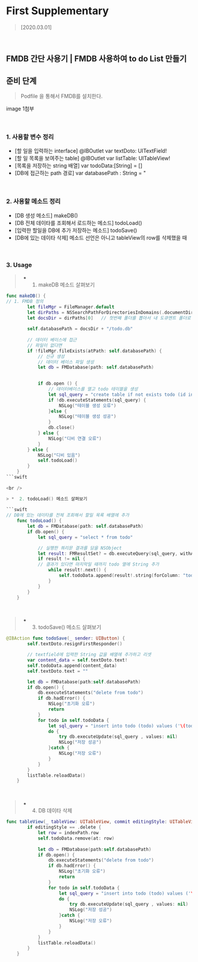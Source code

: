 # First Supplementary

> [2020.03.01]

<br />

## FMDB 간단 사용기 | FMDB 사용하여 to do List 만들기

## 준비 단계
> Podfile 을 통해서 FMDB를 설치한다.

image 1첨부

<br />

### 1. 사용할 변수 정리
-	[할 일을 입력하는 interface] @IBOutlet var textDoto: UITextField!
-	[할 일 목록을 보여주는 table] @IBOutlet var listTable: UITableView!
-	[목록을 저장하는 string 배열] var todoData:[String] = []
-	[DB에 접근하는 path 경로] var databasePath : String = "

<br />

### 2. 사용할 메소드 정리
-	[DB 생성 메소드] makeDB()
-	[DB 전체 데이타를 조회해서 로드하는 메소드] todoLoad()
-	[입력한 할일을 DB에 추가 저장하는 메소드] todoSave()
-	[DB에 있는 데이타 삭제] 메소드 선언은 아니고 tableView의 row를 삭제했을 때 

<br />

### 3. Usage

> *  1. makeDB 메소드 살펴보기
 
```swift
func makeDB() {
// 1. FMDB 정의
        let fileMgr = FileManager.default
        let dirPaths = NSSearchPathForDirectoriesInDomains(.documentDirectory, .userDomainMask, true)
        let docsDir = dirPaths[0]   // 첫번째 폴더를 뽑아서 내 도큐멘트 폴더로 사용
        
        self.databasePath = docsDir + "/todo.db"
        
        // 데이터 베이스에 접근
        // 파일이 없다면
        if !fileMgr.fileExists(atPath: self.databasePath) {
            // 신규 생성
            // 데이터 베이스 파일 생성
            let db = FMDatabase(path: self.databasePath)
            

            if db.open () {
                // 데이터베이스를 열고 todo 테이블을 생성
                let sql_query = "create table if not exists todo (id integer primary key autoincrement, todo text)"
                if !db.executeStatements(sql_query) {
                    NSLog("테이블 생성 오류")
                }else {
                    NSLog("테이블 생성 성공")
                }
                db.close()
            } else {
                NSLog("디비 연결 오류")
            }
        } else {
            NSLog("디비 있음")
            self.todoLoad()
        }
    }
```swift
 
<br />

> *  2. todoLoad() 메소드 살펴보기
 
```swift
// DB에 있는 데이타를 전체 조회해서 할일 목록 배열에 추가
    func todoLoad() {
        let db = FMDatabase(path: self.databasePath)
        if db.open() {
            let sql_query = "select * from todo"

		    // 실행한 쿼리문 결과를 담을 NSObject
            let result: FMResultSet? = db.executeQuery(sql_query, withArgumentsIn:[])
            if result != nil {
			// 결과가 있다면 마지막일 때까지 todo 열에 String 추가
                while result!.next() {
                    self.todoData.append(result!.string(forColumn: "todo")!)
                }
            }
        }
    }
```

<br />

> * 3. todoSave() 메소드 살펴보기

```swift
@IBAction func todoSave(_ sender: UIButton) {
        self.textDoto.resignFirstResponder()

		// textfield에 입력한 String 값을 배열에 추가하고 리셋
        var content_data = self.textDoto.text!
        self.todoData.append(content_data)
        self.textDoto.text = ""

        let db = FMDatabase(path:self.databasePath)
        if db.open() {
            db.executeStatements("delete from todo")
            if db.hadError() {
                NSLog("초기화 오류")
                return
            }
            for todo in self.todoData {
                let sql_query = "insert into todo (todo) values ('\(todo)')"
                do {
                    try db.executeUpdate(sql_query , values: nil)
                    NSLog("저장 성공")
                }catch {
                    NSLog("저장 오류")
                }
            }
        }
        listTable.reloadData()
    }
``` 

<br />

> * 4. DB 데이타 삭제

```swift
func tableView(_ tableView: UITableView, commit editingStyle: UITableViewCell.EditingStyle, forRowAt indexPath: IndexPath) {
        if editingStyle == .delete {
            let row = indexPath.row
            self.todoData.remove(at: row)
            
            let db = FMDatabase(path:self.databasePath)
            if db.open() {
                db.executeStatements("delete from todo")
                if db.hadError() {
                    NSLog("초기화 오류")
                    return
                }
                for todo in self.todoData {
                    let sql_query = "insert into todo (todo) values ('\(todo)')"
                    do {
                        try db.executeUpdate(sql_query , values: nil)
                        NSLog("저장 성공")
                    }catch {
                        NSLog("저장 오류")
                    }
                }
            }
            listTable.reloadData()
        }
    }
```
